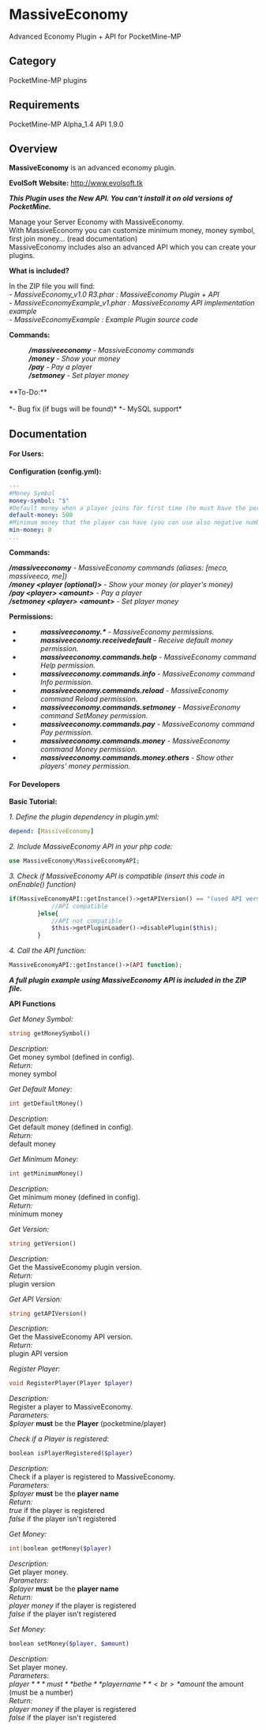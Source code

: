 # MassiveEconomy

Advanced Economy Plugin + API for PocketMine-MP

## Category

PocketMine-MP plugins

## Requirements

PocketMine-MP Alpha_1.4 API 1.9.0

## Overview

**MassiveEconomy** is an advanced economy plugin.

**EvolSoft Website:** http://www.evolsoft.tk

***This Plugin uses the New API. You can't install it on old versions of PocketMine.***

Manage your Server Economy with MassiveEconomy.<br>
With MassiveEconomy you can customize minimum money, money symbol, first join money... (read documentation)<br>
MassiveEconomy includes also an advanced API which you can create your plugins.<br>

**What is included?**

In the ZIP file you will find:<br>
*- MassiveEconomy_v1.0 R3.phar : MassiveEconomy Plugin + API*<br>
*- MassiveEconomyExample_v1.phar : MassiveEconomy API implementation example*<br>
*- MassiveEconomyExample : Example Plugin source code*<br>

**Commands:**

<dd><i><b>/massiveeconomy</b> - MassiveEconomy commands</i></dd>
<dd><i><b>/money</b> - Show your money</i></dd>
<dd><i><b>/pay</b> - Pay a player</i></dd>
<dd><i><b>/setmoney</b> - Set player money</i></dd>

<br>
**To-Do:**
<br><br>
*- Bug fix (if bugs will be found)*
*- MySQL support*

## Documentation

#### For Users:

**Configuration (config.yml):**
```yaml
---
#Money Symbol
money-symbol: "$"
#Default money when a player joins for first time (he must have the permission: massiveeconomy.receivedefault)
default-money: 500
#Minimum money that the player can have (you can use also negative numbers)
min-money: 0
...
```

**Commands:**

***/massiveeconomy*** *- MassiveEconomy commands (aliases: [meco, massiveeco, me])*<br>
***/money &lt;player (optional)&gt;*** *- Show your money (or player's money)*<br>
***/pay &lt;player&gt; &lt;amount&gt;*** *- Pay a player*<br>
***/setmoney &lt;player&gt; &lt;amount&gt;*** *- Set player money*<br>


**Permissions:**

- <dd><i><b>massiveeconomy.*</b> - MassiveEconomy permissions.</i></dd>
- <dd><i><b>massiveeconomy.receivedefault</b> - Receive default money permission.</i></dd>
- <dd><i><b>massiveeconomy.commands.help</b> - MassiveEconomy command Help permission.</i></dd>
- <dd><i><b>massiveeconomy.commands.info</b> - MassiveEconomy command Info permission.</i></dd>
- <dd><i><b>massiveeconomy.commands.reload</b> - MassiveEconomy command Reload permission.</i></dd>
- <dd><i><b>massiveeconomy.commands.setmoney</b> - MassiveEconomy command SetMoney permission.</i></dd>
- <dd><i><b>massiveeconomy.commands.pay</b> - MassiveEconomy command Pay permission.</i></dd>
- <dd><i><b>massiveeconomy.commands.money</b> - MassiveEconomy command Money permission.</i></dd>
- <dd><i><b>massiveeconomy.commands.money.others</b> - Show other players' money permission.</i></dd>

#### For Developers

**Basic Tutorial:**

*1. Define the plugin dependency in plugin.yml:*
```yaml
depend: [MassiveEconomy]
```
*2. Include MassiveEconomy API in your php code:*
```php
use MassiveEconomy\MassiveEconomyAPI;
```
*3. Check if MassiveEconomy API is compatible (insert this code in onEnable() function)*
```php
if(MassiveEconomyAPI::getInstance()->getAPIVersion() == "(used API version)"){
            //API compatible
        }else{
            //API not compatible
            $this->getPluginLoader()->disablePlugin($this);
        }
```
*4. Call the API function:*
```php
MassiveEconomyAPI::getInstance()->(API function);
```
***A full plugin example using MassiveEconomy API is included in the ZIP file.***

**API Functions**

*Get Money Symbol:*
```php
string getMoneySymbol()
```
*Description:*<br>
Get money symbol (defined in config).<br>
*Return:*<br>
money symbol

*Get Default Money:*
```php
int getDefaultMoney()
```
*Description:*<br>
Get default money (defined in config).<br>
*Return:*<br>
default money

*Get Minimum Money:*
```php
int getMinimumMoney()
```
*Description:*<br>
Get minimum money (defined in config).<br>
*Return:*<br>
minimum money

*Get Version:*
```php
string getVersion()
```
*Description:*<br>
Get the MassiveEconomy plugin version.<br>
*Return:*<br>
plugin version

*Get API Version:*
```php
string getAPIVersion()
```
*Description:*<br>
Get the MassiveEconomy API version.<br>
*Return:*<br>
plugin API version

*Register Player:*
```php
void RegisterPlayer(Player $player)
```
*Description:*<br>
Register a player to MassiveEconomy.<br>
*Parameters:*<br>
*$player* **must** be the **Player** (pocketmine/player)

*Check if a Player is registered:*
```php
boolean isPlayerRegistered($player)
```
*Description:*<br>
Check if a player is registered to MassiveEconomy.<br>
*Parameters:*<br>
*$player* **must** be the **player name**<br>
*Return:*<br>
*true* if the player is registered<br>
*false* if the player isn't registered

*Get Money:*
```php
int|boolean getMoney($player)
```
*Description:*<br>
Get player money.<br>
*Parameters:*<br>
*$player* **must** be the **player name**<br>
*Return:*<br>
*player money* if the player is registered<br>
*false* if the player isn't registered

*Set Money:*
```php
boolean setMoney($player, $amount)
```
*Description:*<br>
Set player money.<br>
*Parameters:*<br>
*$player* **must** be the **player name**<br>
*$amount* the amount (must be a number)<br>
*Return:*<br>
*player money* if the player is registered<br>
*false* if the player isn't registered
